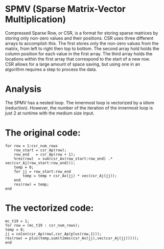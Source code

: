 SPMV (Sparse Matrix-Vector Multiplication)
===========================================

Compressed Sparse Row, or CSR, is a format for storing sparse matrices by storing only non-zero values and their positions. CSR uses three different
arrays to accomplish this. The first stores only the non-zero values from the matrix, from left to right then top to bottom.  The second array hold holds the column position for each value in the first array. The third array holds the locations within the first array that correspond to the start of a new row. CSR allows for a large amount of space saving, but using one in an algorithm requires a step to process the data.

Analysis
=======

The SPMV has a nested loop.  The innermost loop is vectorized by a
idiom (reduction).  However, the number of the iteration of the
innermost loop is just 2 at runtime with the medium size input.

The original code:
=======

    for row = 1:csr_num_rows
        row_start = csr_Ap(row);
        row_end   = csr_Ap(row + 1);
        %res(row)  = sum(csr_Ax(row_start:row_end) .*
    vec(csr_Aj(row_start:row_end)));
        temp = 0;
        for jj = row_start:row_end
            temp = temp + csr_Ax(jj) * vec(csr_Aj(jj));
        end
        res(row) = temp;
    end


The vectorized code:
======

    mc_t19 = 1;
    for row = (mc_t19 : csr_num_rows);
    temp = 0;
    jj = colon(csr_Ap(row),csr_Ap(plus(row,1)));
    res(row) = plus(temp,sum(times(csr_Ax(jj),vec(csr_Aj(jj)))));
    end

